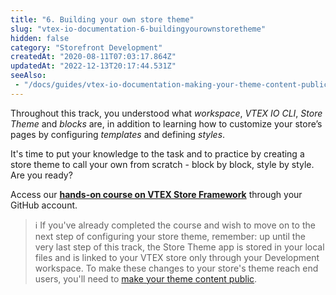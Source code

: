 ```yaml
---
title: "6. Building your own store theme"
slug: "vtex-io-documentation-6-buildingyourownstoretheme"
hidden: false
category: "Storefront Development"
createdAt: "2020-08-11T07:03:17.864Z"
updatedAt: "2022-12-13T20:17:44.531Z"
seeAlso:
 - "/docs/guides/vtex-io-documentation-making-your-theme-content-public"
---
```

Throughout this track, you understood what *workspace*, *VTEX IO CLI*, *Store Theme* and *blocks* are, in addition to learning how to customize your store’s pages by configuring *templates* and defining *styles*.

It's time to put your knowledge to the task and to practice by creating a store theme to call your own from scratch - block by block, style by style. Are you ready?

Access our [**hands-on course on VTEX Store Framework**](http://lab.github.com/vtex-trainings/store-framework) through your GitHub account.

> ℹ️ If you've already completed the course and wish to move on to the next step of configuring your store theme, remember: up until the very last step of this track, the Store Theme app is stored in your local files and is linked to your VTEX store only through your Development workspace. To make these changes to your store's theme reach end users, you'll need to [make your theme content public](https://developers.vtex.com/docs/guides/vtex-io-documentation-making-your-theme-content-public/).
